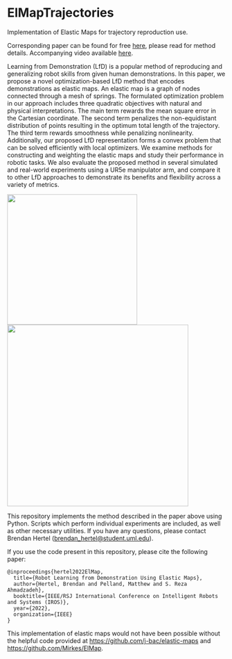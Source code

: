 # ElMapTrajectories

Implementation of Elastic Maps for trajectory reproduction use.

Corresponding paper can be found for free [here](https://arxiv.org/abs/2208.02207), please read for method details. Accompanying video available [here](https://youtu.be/rZgN9Pkw0tg).

Learning from Demonstration (LfD) is a popular method of reproducing and generalizing robot skills from given human demonstrations. In this paper, we propose a novel optimization-based LfD method that encodes demonstrations as elastic maps. An elastic map is a graph of nodes connected through a mesh of springs. The formulated optimization problem in our approach includes three quadratic objectives with natural and physical interpretations. The main term rewards the mean square error in the Cartesian coordinate. The second term penalizes the non-equidistant distribution of points resulting in the optimum total length of the trajectory. The third term rewards smoothness while penalizing nonlinearity. Additionally, our proposed LfD representation forms a convex problem that can be solved efficiently with local optimizers. We examine methods for constructing and weighting the elastic maps and study their performance in robotic tasks. We also evaluate the proposed method in several simulated and real-world experiments using a UR5e manipulator arm, and compare it to other LfD approaches to demonstrate its benefits and flexibility across a variety of metrics.

<img src="https://github.com/brenhertel/ElMapTrajectories/blob/main/pictures/paper_figures/pressing_reproduction.png" alt="" width="300"/> <img src="https://github.com/brenhertel/ElMapTrajectories/blob/main/pictures/paper_figures/robot_pressing.png" alt="" width="418"/>

This repository implements the method described in the paper above using Python. Scripts which perform individual experiments are included, as well as other necessary utilities. If you have any questions, please contact Brendan Hertel (brendan_hertel@student.uml.edu).

If you use the code present in this repository, please cite the following paper:
```
@inproceedings{hertel2022ElMap,
  title={Robot Learning from Demonstration Using Elastic Maps},
  author={Hertel, Brendan and Pelland, Matthew and S. Reza Ahmadzadeh},
  booktitle={IEEE/RSJ International Conference on Intelligent Robots and Systems (IROS)},
  year={2022},
  organization={IEEE}
}
```
This implementation of elastic maps would not have been possible without the helpful code provided at https://github.com/j-bac/elastic-maps and https://github.com/Mirkes/ElMap.
